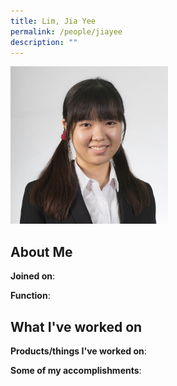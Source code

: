```yaml
---
title: Lim, Jia Yee
permalink: /people/jiayee
description: ""
---
```


<img src="/images/headshots/jiayee.jpg" title="Lim, Jia Yee" alt="Lim, Jia Yee" style="width:50%;margin-left:0">

## About Me

**Joined on**: 

**Function**: 

## What I've worked on

**Products/things I've worked on**:


**Some of my accomplishments**:

